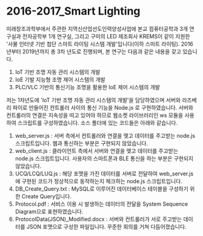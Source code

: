 # 2016-2017_Smart Lighting
미래창조과학부에서 주관한 지역신산업선도인력양성사업에 본교 컴퓨터공학과 3개 연구실과 전자공학부 1개 연구실, 그리고 구미의 LED 제조회사 KREMS이 같이 지원한 '사물 인터넷 기반 첨단 스마트 라이팅 시스템 개발'입니다(이하 스마트 라이팅). 2016년부터 2019년까지 총 3차 년도로 진행되며, 본 연구는 다음과 같은 내용을 갖고 있습니다.<br>
1. IoT 기반 조명 자동 관리 시스템의 개발
2. IoE 기발 지능형 조명 제어 시스템의 개발
3. PLC/VLC 기반의 통신기능 조명을 활용한 IoE 제어 시스템의 개발

저는 1차년도에 'IoT 기반 조명 자동 관리 시스템의 개발'을 담당하였으며 서버와 라즈베리 파이로 만들어진 컨트롤러 사이의 통신 기능을 Node.js 로 구현하였습니다. 서버와 컨트롤러의 연결은 지속성을 띠고 있어야 하므로 웹소켓 라이브러리인 ws 모듈을 사용하여 스크립트를 구성하였습니다. 소스 폴더에 있는 코드들은 아래와 같습니다.

1. web_server.js : 서버 측에서 컨트롤러와 연결을 맺고 데이터를 주고받는 node.js 스크립트입니다. 웹과 통신하는 부분은 구현되지 않았습니다.
2. web_client.js : 클라이언트 측에서 서버와 연결을 맺고 데이터를 주고받는 node.js 스크립트입니다. 사용자의 스마트폰과 BLE 통신을 하는 부분은 구현되지 않았습니다.
3. UCQ/LCQ/LUQ.js : 해당 포맷을 가진 데이터를 서버로 전달하여 web_server.js에 구현된 코드가 정상적으로 동작하는지 체크하는 node.js 스크립트입니다.
4. DB_Create_Query.txt : MySQL로 이루어진 데이터베이스 테이블을 구성하기 위한 Create Query입니다.
5. Protocol.pdf : 서비스 이용 시 발생하는 데이터의 전달을 System Sequence Diagram으로 표현하였습니다.
6. ProtocolData(JSON)_Modified.docx : 서버와 컨트롤러가 서로 주고받는 데이터를 JSON 포맷으로 구성한 파일입니다. 꾸준한 회의를 거쳐 다듬어졌습니다.